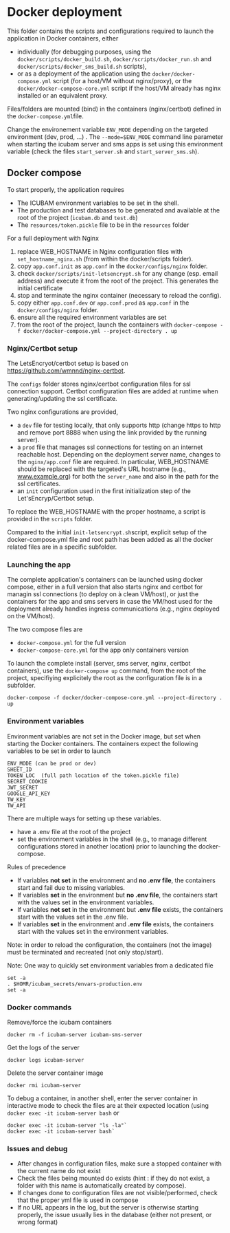 # Docker deployment

This folder contains the scripts and configurations required to launch the application in Docker containers, either

- individually (for debugging purposes, using the `docker/scripts/docker_build.sh`, `docker/scripts/docker_run.sh` and
`docker/scripts/docker_sms_build.sh` scripts), 
- or as a deployment of the application using the
`docker/docker-compose.yml` script (for a host/VM without nginx/proxy), or the `docker/docker-compose-core.yml` script
if the host/VM already has nginx installed or an equivalent proxy.

Files/folders are mounted (bind) in the containers (nginx/certbot) defined in the `docker-compose.yml`file.

Change the environement variable `ENV_MODE` depending on the targeted environment (dev, prod, ...) . 
The `--mode=$ENV_MODE` command line parameter when starting the icubam server and sms apps is set using this environment 
variable (check the files `start_server.sh` and `start_server_sms.sh`).

## Docker compose

To start properly, the application requires
- The ICUBAM environment variables to be set in the shell.
- The production and test databases to be generated and available at the root of the project (`icubam.db` and `test.db`)
- The `resources/token.pickle` file to be in the `resources` folder

For a full deployment with Nginx
1. replace WEB_HOSTNAME in Nginx configuration files with `set_hostname_nginx.sh` (from within the docker/scripts folder).
2. copy `app.conf.init` as `app.conf` in the `docker/configs/nginx` folder.
3. check `docker/scripts/init-letsencrypt.sh` for any change (esp. email address) and execute it from the root of the project. This generates the initial certificate
4. stop and terminate the nginx container (necessary to reload the config).
5. copy either `app.conf.dev` or `app.conf.prod` as `app.conf` in the `docker/configs/nginx` folder.
6. ensure all the required environment variables are set
7. from the root of the project, launch the containers with  `docker-compose -f docker/docker-compose.yml --project-directory . up`

### Nginx/Certbot setup

The LetsEncryot/certbot setup is based on https://github.com/wmnnd/nginx-certbot.

The `configs` folder stores nginx/certbot configuration files for ssl connection support.
Certbot configuration files are added at runtime when generating/updating the ssl certificate.

Two nginx configurations are provided, 
- a `dev` file for testing locally, that only supports http (change https to http 
and remove port 8888 when using the link provided by the running server).
- a `prod` file that manages ssl connections for testing on an internet reachable host. Depending on the deployment server name, changes to the `nginx/app.conf` file are required.
In particular, WEB_HOSTNAME should be replaced with the targeted's URL hostname (e.g., www.example.org)
for both the `server_name` and also in the path for the ssl certificates.
- an `init` configuration used in the first initialization step of the Let'sEncryp/Certbot setup.

To replace the WEB_HOSTNAME with the proper hostname, a script is provided in the `scripts` folder.

Compared to the initial `init-letsencrypt.sh`script, explicit setup of the docker-compose.yml file and root path has been added as all the docker related files are in a specific subfolder.


### Launching the app

The complete application's containers can be launched using docker compose, either in a full version that also starts 
nginx and certbot for managin ssl connections (to deploy on à clean VM/host), or just the containers for the app 
and sms servers in case the VM/host used for the deployment already handles ingress communications (e.g., nginx 
deployed on the VM/host).

The two compose files are
- `docker-compose.yml` for the full version
- `docker-compose-core.yml` for the app only containers version

To launch the complete install (server, sms server, nginx, certbot containers), use the 
`docker-compose up` command, from the root of the project, specifiying explicitely the root
as the configuration file is in a subfolder.

```
docker-compose -f docker/docker-compose-core.yml --project-directory .  up
```

### Environment variables

Environment variables are not set in the Docker image, but set when starting the Docker containers. The containers expect the following variables to be set in order to launch

    ENV_MODE (can be prod or dev)
    SHEET_ID
    TOKEN_LOC  (full path location of the token.pickle file)
    SECRET_COOKIE
    JWT_SECRET
    GOOGLE_API_KEY
    TW_KEY
    TW_API

There are multiple ways for setting up these variables.
- have a .env file at the root of the project
- set the environment variables in the shell (e.g., to manage different configurations stored in another location)
prior to launching the docker-compose.

Rules of precedence
- If variables **not set** in the environment and **no .env file**, the containers start and fail due to missing variables.
- If variables **set** in the environment but **no .env file**, the containers start with the values set in the environment variables.
- If variables **not set** in the environment but **.env file** exists, the containers start with the values set in the .env file.
- If variables **set** in the environment and **.env file** exists, the containers start with the values set in the environment variables.

Note: in order to reload the configuration, the containers (not the image) must be terminated and recreated (not only stop/start).

Note: One way to quickly set environment variables from a dedicated file
```
set -a
. $HOMR/icubam_secrets/envars-production.env
set -a
```

### Docker commands

Remove/force the icubam containers
```
docker rm -f icubam-server icubam-sms-server
```

Get the logs of the server
```
docker logs icubam-server
```

Delete the server container image
```
docker rmi icubam-server
```

To debug a container, in another shell, enter the server container in interactive mode to check the files are at their expected location (using `docker exec -it icubam-server bash` or 
```
docker exec -it icubam-server "ls -la"`
docker exec -it icubam-server bash`
```

### Issues and debug


- After changes in configuration files, make sure a stopped container with the current name do not exist 
 - Check the files being mounted do exists (hint : if they do not exist, a folder with this name is automatically created by compose).
- If changes done to configuration files are not visible/performed, check that the proper yml file is used in compose
- If no URL appears in the log, but the server is otherwise starting properly, the issue usually lies in the database (either not present, or wrong format)
